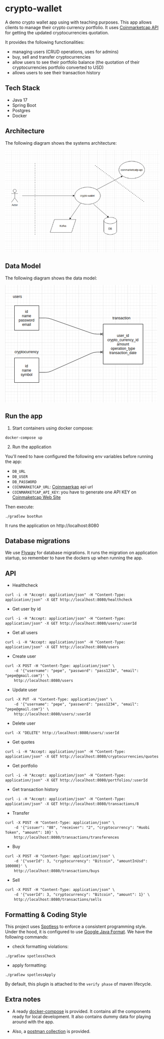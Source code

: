 # crypto-wallet

A demo crypto wallet app using with teaching purposes. This app allows clients to manage their crypto currency portfolio. It uses [Coinmarketcap API](https://coinmarketcap.com/api/) for getting the updated cryptocurrencies quotation.

It provides the following functionalities:

* managing users (CRUD operations, uses for admins)
* buy, sell and transfer cryptocurrencies
* allow users to see their portfolio balance (the quotation of their cryptocurrencies portfolio converted to USD)
* allows users to see their transaction history

## Tech Stack

* Java 17
* Spring Boot
* Postgres
* Docker

## Architecture

The following diagram shows the systems architecture:

![Alt text](diagrams/cw-architecture.png?raw=true "Architecture")

## Data Model

The following diagram shows the data model:

![Alt text](diagrams/cw-data-model.png?raw=true "Title")

## Run the app

1. Start containers using docker compose:

```
docker-compose up
```

2. Run the application

You'll need to have configured the following env variables before running the app:

* `DB_URL`
* `DB_USER`
* `DB_PASSWORD`
* `COINMARKETCAP_URL`: [Coinmaerkap](https://coinmarketcap.com/api/) api url
* `COINMARKETCAP_API_KEY`: you have to generate one API KEY on [Coinmaketcap Web Site](https://coinmarketcap.com/api/)

Then execute:

```
./gradlew bootRun
```

It runs the application on http://localhost:8080


## Database migrations

We use [Flyway](https://flywaydb.org/) for database migrations. It runs the migration on application startup, so remember to have the dockers up when running the app.

## API

* Healthcheck

```
curl -i -H "Accept: application/json" -H "Content-Type: application/json" -X GET http://localhost:8080/healthcheck
```

* Get user by id

```
curl -i -H "Accept: application/json" -H "Content-Type: application/json" -X GET http://localhost:8080/users/:userId
```

* Get all users

```
curl -i -H "Accept: application/json" -H "Content-Type: application/json" -X GET http://localhost:8080/users
```

* Create user

```
curl -X POST -H "Content-Type: application/json" \
	-d '{"username": "pepe", "password": "pass1234", "email": "pepe@gmail.com"}' \
	http://localhost:8080/users
```

* Update user

```
curl -X PUT -H "Content-Type: application/json" \
	-d '{"username": "pepe", "password": "pass1234", "email": "pepe@gmail.com"}' \
	http://localhost:8080/users/:userId
```

* Delete user

```
curl -X "DELETE" http://localhost:8080/users/:userId
```

* Get quotes

```
curl -i -H "Accept: application/json" -H "Content-Type: application/json" -X GET http://localhost:8080/cryptocurrencies/quotes
```

* Get portfolio

```
curl -i -H "Accept: application/json" -H "Content-Type: application/json" -X GET http://localhost:8080/portfolios/:userId
```

* Get transaction history

```
curl -i -H "Accept: application/json" -H "Content-Type: application/json" -X GET http://localhost:8080/transactions/8
```

* Transfer

```
curl -X POST -H "Content-Type: application/json" \
	-d '{"issuer": "88", "receiver": "2", "cryptocurrency": "Huobi Token", "amount": 10}' \
	http://localhost:8080/transactions/transferences
```

* Buy

```
curl -X POST -H "Content-Type: application/json" \
	-d '{"userId": 3, "cryptocurrency": "Bitcoin", "amountInUsd": 100000}' \
	http://localhost:8080/transactions/buys
```

* Sell

```
curl -X POST -H "Content-Type: application/json" \
	-d '{"userId": 3, "cryptocurrency": "Bitcoin", "amount": 1}' \
	http://localhost:8080/transactions/sells
```

## Formatting & Coding Style

This project uses [Spotless](https://github.com/diffplug/spotless) to enforce a consistent programming style. Under the hood, it is configured to use [Google Java Format](https://github.com/google/google-java-format). We have the following commands:

* check formatting violations:

```
./gradlew spotlessCheck
```

* apply formatting:

```
./gradlew spotlessApply
```

By default, this plugin is attached to the `verify phase` of maven lifecycle.

## Extra notes

* A ready [docker-compose](docker-compose.yml) is provided. It contains all the components ready for local development. It also contains dummy data for playing around with the app.

* Also, a [postman collection](postman-collection/crypto.postman_collection.json) is provided.
